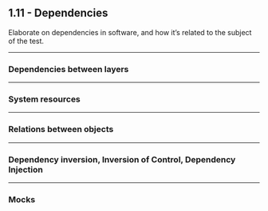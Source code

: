 ## 1.11 - Dependencies 
Elaborate on dependencies in software, and how it’s related to the subject of the test.
***
### Dependencies between layers

***
### System resources

***
### Relations between objects

***
### Dependency inversion, Inversion of Control, Dependency Injection

***
### Mocks
